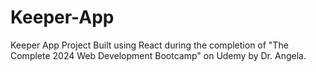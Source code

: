 # Keeper-App
Keeper App Project Built using React during the completion of  "The Complete 2024 Web Development Bootcamp" on Udemy by Dr. Angela.
